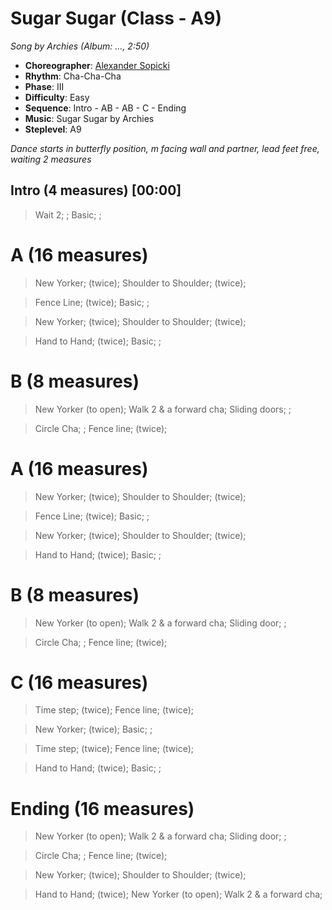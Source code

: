 # Sugar Sugar (Class - A9)
*Song by Archies (Album: ..., 2:50)*

* **Choreographer**: [Alexander Sopicki](mailto:cuesheets@gmx.net "cuesheets@gmx.net")
* **Rhythm**: Cha-Cha-Cha
* **Phase**: III
* **Difficulty**: Easy
* **Sequence**: Intro - AB - AB - C - Ending
* **Music**: Sugar Sugar by Archies
* **Steplevel**: A9

*Dance starts in butterfly position, m facing wall and partner, lead feet free, waiting 2 measures*

## Intro (4 measures) [00:00]

> Wait 2; ; Basic; ;

# A (16 measures)

> New Yorker; (twice); Shoulder to Shoulder; (twice);

> Fence Line; (twice); Basic; ;

> New Yorker; (twice); Shoulder to Shoulder; (twice);

> Hand to Hand; (twice); Basic; ;

# B (8 measures)

> New Yorker (to open); Walk 2 & a forward cha; Sliding doors; ;

> Circle Cha; ; Fence line; (twice);

# A (16 measures)

> New Yorker; (twice); Shoulder to Shoulder; (twice);

> Fence Line; (twice); Basic; ;

> New Yorker; (twice); Shoulder to Shoulder; (twice);

> Hand to Hand; (twice); Basic; ;

# B (8 measures)

> New Yorker (to open); Walk 2 & a forward cha; Sliding door; ;

> Circle Cha; ; Fence line; (twice);

# C (16 measures)

> Time step; (twice); Fence line; (twice);

> New Yorker; (twice); Basic; ;

> Time step; (twice); Fence line; (twice);

> Hand to Hand; (twice); Basic; ;

# Ending (16 measures)

> New Yorker (to open); Walk 2 & a forward cha; Sliding door; ;

> Circle Cha; ; Fence line; (twice);

> New Yorker; (twice); Shoulder to Shoulder; (twice);

> Hand to Hand; (twice); New Yorker (to open); Walk 2 & a forward cha;

<meta name="x:audio-file" content="a/Archies/Archies - Sugar sugar.MP3">